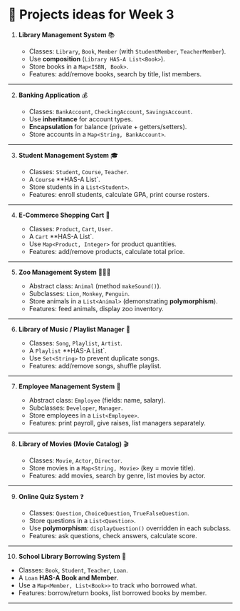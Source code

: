 # 📝 Projects ideas for Week 3

1. **Library Management System** 📚

    * Classes: `Library`, `Book`, `Member` (with `StudentMember`, `TeacherMember`).
    * Use **composition** (`Library HAS-A List<Book>`).
    * Store books in a `Map<ISBN, Book>`.
    * Features: add/remove books, search by title, list members.

---

2. **Banking Application** 💰

    * Classes: `BankAccount`, `CheckingAccount`, `SavingsAccount`.
    * Use **inheritance** for account types.
    * **Encapsulation** for balance (private + getters/setters).
    * Store accounts in a `Map<String, BankAccount>`.

---

3. **Student Management System** 🎓

    * Classes: `Student`, `Course`, `Teacher`.
    * A `Course` **HAS-A List<Student>`.
    * Store students in a `List<Student>`.
    * Features: enroll students, calculate GPA, print course rosters.

---

4. **E-Commerce Shopping Cart** 🛒

    * Classes: `Product`, `Cart`, `User`.
    * A `Cart` **HAS-A List<Product>`.
    * Use `Map<Product, Integer>` for product quantities.
    * Features: add/remove products, calculate total price.

---

5. **Zoo Management System** 🦁🐒🐧

    * Abstract class: `Animal` (method `makeSound()`).
    * Subclasses: `Lion`, `Monkey`, `Penguin`.
    * Store animals in a `List<Animal>` (demonstrating **polymorphism**).
    * Features: feed animals, display zoo inventory.

---

6. **Library of Music / Playlist Manager** 🎵

    * Classes: `Song`, `Playlist`, `Artist`.
    * A `Playlist` **HAS-A List<Song>`.
    * Use `Set<String>` to prevent duplicate songs.
    * Features: add/remove songs, shuffle playlist.

---

7. **Employee Management System** 🏢

    * Abstract class: `Employee` (fields: name, salary).
    * Subclasses: `Developer`, `Manager`.
    * Store employees in a `List<Employee>`.
    * Features: print payroll, give raises, list managers separately.

---

8. **Library of Movies (Movie Catalog)** 🎬

    * Classes: `Movie`, `Actor`, `Director`.
    * Store movies in a `Map<String, Movie>` (key = movie title).
    * Features: add movies, search by genre, list movies by actor.

---

9. **Online Quiz System** ❓

    * Classes: `Question`, `ChoiceQuestion`, `TrueFalseQuestion`.
    * Store questions in a `List<Question>`.
    * Use **polymorphism**: `displayQuestion()` overridden in each subclass.
    * Features: ask questions, check answers, calculate score.

---

10. **School Library Borrowing System** 🏫

* Classes: `Book`, `Student`, `Teacher`, `Loan`.
* A `Loan` **HAS-A Book and Member**.
* Use a `Map<Member, List<Book>>` to track who borrowed what.
* Features: borrow/return books, list borrowed books by member.

---



